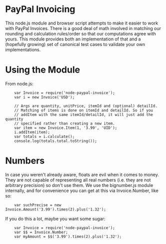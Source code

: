 PayPal Invoicing
================
This node.js module and browser script attempts to make it easier to work with PayPal Invoices. There is a good deal of
math involved in matching our rounding and calculation rules/order so that our computations agree with yours. This
module provides both an implementation of that and a (hopefully growing) set of canonical test cases to validate
your own implementations.

Using the Module
================
From node.js:
````
    var Invoice = require('node-paypal-invoice');
    var i = new Invoice('USD');

    // Args are quantity, unitPrice, itemId and (optional) detailId.
    // Matching of items is done on itemId and detailId. So if you
    // addItem with the same itemId/detailId, it will just add the quantity
    // specified rather than creating a new item.
    var item = new Invoice.Item(1, '3.99', 'UID');
    i.addItem(item);
    var totals = i.calculate();
    console.log(totals.total.toString());
````

Numbers
=======
In case you weren't already aware, floats are evil when it comes to money. They are not capable of representing
all real numbers (i.e. they are not arbitrary precision) so don't use them. We use the bignumber.js module internally,
and for convenience you can get at this via Invoice.Number, like so:

````
    var suchPrecise = new Invoice.Amount('3.99').times(2).plus('1.32');
````

If you do this a lot, maybe you want some sugar:

````
    var Invoice = require('node-paypal-invoice');
    var $$ = Invoice.Number;
    var myAmount = $$('3.99').times(2).plus('1.32');
````
